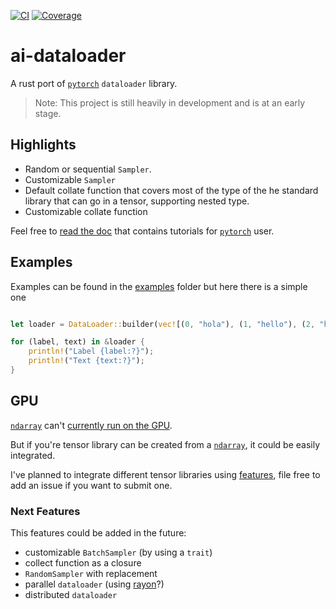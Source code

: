 [![CI](https://github.com/Tudyx/ai-dataloader/actions/workflows/ci.yml/badge.svg)](https://github.com/Tudyx/ai-dataloader/actions/workflows/ci.yml) 
[![Coverage](https://github.com/Tudyx/ai-dataloader/actions/workflows/codecov.yml/badge.svg)](https://github.com/Tudyx/ai-dataloader/actions/workflows/codecov.yml)

# ai-dataloader

A rust port of [`pytorch`](https://pytorch.org/) `dataloader` library.

> Note: This project is still heavily in development and is at an early stage.

## Highlights

- Random or sequential `Sampler`.
- Customizable `Sampler`
- Default collate function that covers most of the type of the he standard library that can go in a tensor, supporting nested type.
- Customizable collate function

Feel free to [read the doc](https://docs.rs/ai-dataloader/) that contains tutorials for [`pytorch`](https://pytorch.org/) user.

## Examples

Examples can be found in the [examples](examples/) folder but here there is a simple one

```rust use ai-dataloader::DataLoader;

let loader = DataLoader::builder(vec![(0, "hola"), (1, "hello"), (2, "hallo"), (3, "bonjour")]).batch_size(2).shuffle().build();

for (label, text) in &loader {     
    println!("Label {label:?}");
    println!("Text {text:?}");
}
```

## GPU

[`ndarray`](https://docs.rs/ndarray/latest/ndarray/) can't [currently run on the GPU](https://github.com/rust-ndarray/ndarray/issues/840).

But if you're tensor library can be created from a [`ndarray`](https://docs.rs/ndarray/latest/ndarray/), it could be easily integrated.

I've planned to integrate different tensor libraries using [features](https://doc.rust-lang.org/cargo/reference/features.html), file free to add an issue if you want to submit one.

### Next Features

This features could be added in the future:

- customizable `BatchSampler` (by using a `trait`)
- collect function as a closure 
- `RandomSampler` with replacement
- parallel `dataloader` (using [rayon](https://docs.rs/rayon/latest/rayon/)?)
- distributed `dataloader`

